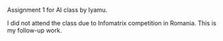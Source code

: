 Assignment 1 for AI class by Iyamu.

I did not attend the class due to Infomatrix competition in Romania.
This is my follow-up work.